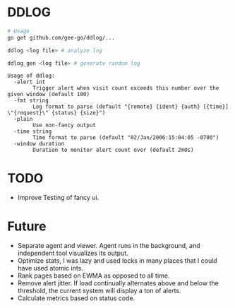 # DDLOG
```bash
# Usage
go get github.com/gee-go/ddlog/...

ddlog <log file> # analyze log

ddlog_gen <log file> # generate random log
```

```
Usage of ddlog:
  -alert int
    	Trigger alert when visit count exceeds this number over the given window (default 100)
  -fmt string
    	Log format to parse (default "{remote} {ident} {auth} [{time}] \"{request}\" {status} {size}")
  -plain
    	Use non-fancy output
  -time string
    	Time format to parse (default "02/Jan/2006:15:04:05 -0700")
  -window duration
    	Duration to monitor alert count over (default 2m0s)
```


# TODO
- Improve Testing of fancy ui.

# Future
- Separate agent and viewer. Agent runs in the background, and independent tool visualizes its output.
- Optimize stats, I was lazy and used locks in many places that I could have used atomic ints.
- Rank pages based on EWMA as opposed to all time.
- Remove alert jitter. If load continually alternates above and below the threshold, the current system will display a ton of alerts.
- Calculate metrics based on status code.
